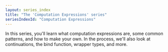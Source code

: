 ```yaml
---
layout: series_index
title: "The 'Computation Expressions' series"
seriesIndexId: "Computation Expressions"
---
```


In this series, you'll learn what computation expressions are, some common patterns, and how to make your own. In the process, we'll also look at continuations, the bind function, wrapper types, and more.


